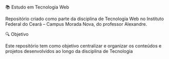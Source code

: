📚 Estudo em Tecnologia Web

Repositório criado como parte da disciplina de Tecnologia Web no Instituto Federal do Ceará – Campus Morada Nova, do professor Alexandre.

🔍 Objetivo

Este repositório tem como objetivo centralizar e organizar os conteúdos e projetos desenvolvidos ao longo da disciplina de Tecnologia 
